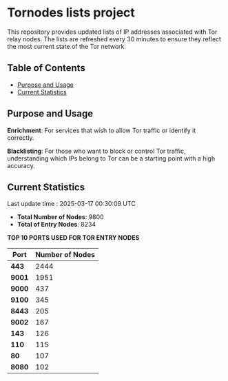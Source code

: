 # Tornodes lists project

This repository provides updated lists of IP addresses associated with Tor relay nodes. The lists are refreshed every 30 minutes to ensure they reflect the most current state of the Tor network.

## Table of Contents

- [Purpose and Usage](#purpose-and-usage)
- [Current Statistics](#current-statistics)


## Purpose and Usage

**Enrichment**: For services that wish to allow Tor traffic or identify it correctly.

**Blacklisting**: For those who want to block or control Tor traffic, understanding which IPs belong to Tor can be a starting point with a high accuracy.

## Current Statistics

Last update time : 2025-03-17 00:30:09 UTC

- **Total Number of Nodes**: 9800
- **Total of Entry Nodes**: 8234

**TOP 10 PORTS USED FOR TOR ENTRY NODES**

| **Port** | **Number of Nodes** |
|------|-----------------|
| **443**   | 2444  |
| **9001**   | 1951  |
| **9000**   | 437  |
| **9100**   | 345  |
| **8443**   | 205  |
| **9002**   | 167  |
| **143**   | 126  |
| **110**   | 115  |
| **80**   | 107  |
| **8080**   | 102  |


